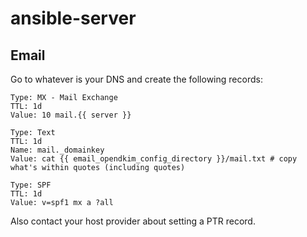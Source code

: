 # ansible-server

## Email

Go to whatever is your DNS and create the following records:

```
Type: MX - Mail Exchange
TTL: 1d
Value: 10 mail.{{ server }}
```

```
Type: Text
TTL: 1d
Name: mail._domainkey
Value: cat {{ email_opendkim_config_directory }}/mail.txt # copy what's within quotes (including quotes)
```

```
Type: SPF
TTL: 1d
Value: v=spf1 mx a ?all
```

Also contact your host provider about setting a PTR record.

